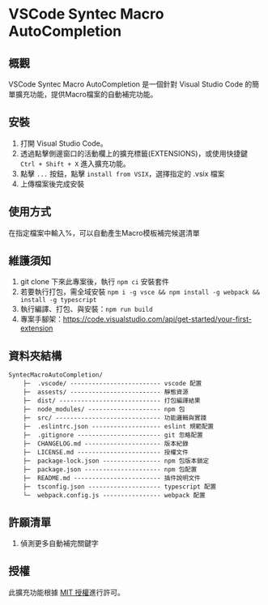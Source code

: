 # VSCode Syntec Macro AutoCompletion

## 概觀

VSCode Syntec Macro AutoCompletion 是一個針對 Visual Studio Code 的簡單擴充功能，提供Macro檔案的自動補完功能。

## 安裝

1. 打開 Visual Studio Code。
2. 透過點擊側邊窗口的活動欄上的擴充標籤(EXTENSIONS)，或使用快捷鍵 `Ctrl + Shift + X` 進入擴充功能。
3. 點擊 `...` 按鈕，點擊 `install from VSIX`，選擇指定的 .vsix 檔案
4. 上傳檔案後完成安裝

## 使用方式

在指定檔案中輸入%，可以自動產生Macro模板補完候選清單

## 維護須知

1. git clone 下來此專案後，執行 `npm ci` 安裝套件
2. 若要執行打包，需全域安裝 `npm i -g vsce && npm install -g webpack && install -g typescript `
3. 執行編譯、打包、與安裝：`npm run build`
4. 專案手腳架：https://code.visualstudio.com/api/get-started/your-first-extension

## 資料夾結構

```plain
SyntecMacroAutoCompletion/
    ├─  .vscode/ ------------------------- vscode 配置
    ├─  assests/ ------------------------- 靜態資源
    ├─  dist/ ---------------------------- 打包編譯結果
    ├─  node_modules/ -------------------- npm 包
    ├─  src/ ----------------------------- 功能邏輯與實踐
    ├─  .eslintrc.json ------------------- eslint 規範配置
    ├─  .gitignore ----------------------- git 忽略配置
    ├─  CHANGELOG.md --------------------- 版本紀錄
    ├─  LICENSE.md ----------------------- 授權文件
    ├─  package-lock.json ---------------- npm 包版本鎖定
    ├─  package.json --------------------- npm 包配置
    ├─  README.md ------------------------ 插件說明文件
    ├─  tsconfig.json -------------------- typescript 配置
    └─  webpack.config.js ---------------- webpack 配置
```

## 許願清單

1. 偵測更多自動補完關鍵字

## 授權

此擴充功能根據 [MIT 授權](LICENSE.md)進行許可。
